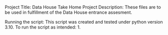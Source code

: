 Project Title: Data House Take Home Project
Description: These files are to be used in fulfillment of the Data House entrance assesment. 

Running the script: This script was created and tested under python version 3.10. To run the script as intended:
  1. 
